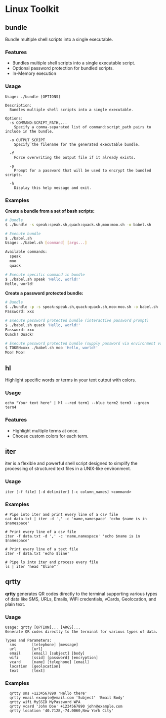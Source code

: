 # Linux Toolkit

## bundle

Bundle multiple shell scripts into a single executable. 

### Features

- Bundles multiple shell scripts into a single executable script.
- Optional password protection for bundled scripts.
- In-Memory execution

### Usage
```
Usage: ./bundle [OPTIONS]

Description:
  Bundles multiple shell scripts into a single executable.

Options:
  -s COMMAND:SCRIPT_PATH,...
    Specify a comma-separated list of command:script_path pairs to include in the bundle.

  -o OUTPUT_SCRIPT
    Specify the filename for the generated executable bundle.

  -f
    Force overwriting the output file if it already exists.

  -p
    Prompt for a password that will be used to encrypt the bundled scripts.

  -h
    Display this help message and exit.
```

### Examples

**Create a bundle from a set of bash scripts:**
```bash
# Bundle
$ ./bundle -s speak:speak.sh,quack:quack.sh,moo:moo.sh -o babel.sh

# Execute bundle
$ ./babel.sh
Usage: ./babel.sh [command] [args...]

Available commands:
  speak
  moo
  quack

# Execute specific command in bundle
$ ./babel.sh speak 'Hello, world!'
Hello, world!
```

**Create a password protected bundle:**
```bash
# Bundle
$ ./bundle -p -s speak:speak.sh,quack:quack.sh,moo:moo.sh -o babel.sh
Password: xxx

# Execute password protected bundle (interactive password prompt)
$ ./babel.sh quack 'Hello, world!'
Password: xxx
Quack! Quack!

# Execute password protected bundle (supply password via environment variable)
$ TOKEN=xxx ./babel.sh moo 'Hello, world!'
Moo! Moo!
```

## hl

Highlight specific words or terms in your text output with colors.

### Usage

```
echo "Your text here" | hl --red term1 --blue term2 term3 --green term4
```

### Features

* Highlight multiple terms at once.
* Choose custom colors for each term.

## iter

iter is a flexible and powerful shell script designed to simplify the processing of structured text files in a UNIX-like environment. 

### Usage

```
iter [-f file] [-d delimiter] [-c column_names] <command>
```

### Examples

```
# Pipe into iter and print every line of a csv file
cat data.txt | iter -d ',' -c 'name,namespace' 'echo $name is in $namespace'

# Print every line of a csv file
iter -f data.txt -d ',' -c 'name,namespace' 'echo $name is in $namespace'

# Print every line of a text file
iter -f data.txt 'echo $line'

# Pipe ls into iter and process every file
ls | iter 'head "$line"'
```

## qrtty

**qrtty** generates QR codes directly to the terminal
supporting various types of data like SMS, URLs, Emails, WiFi credentials, vCards, Geolocation, and plain text. 

### Usage

```commandline
Usage: qrtty [OPTION]... [ARGS]...
Generate QR codes directly to the terminal for various types of data.

Types and Parameters:
  sms       [telephone] [message]
  url       [url]
  email     [email] [subject] [body]
  wifi      [ssid] [password] [encryption]
  vcard     [name] [telephone] [email]
  location  [geolocation]
  text      [text]
```

### Examples
```
  qrtty sms +1234567890 'Hello there'
  qrtty email example@email.com 'Subject' 'Email Body'
  qrtty wifi MySSID MyPassword WPA
  qrtty vcard 'John Doe' +1234567890 john@example.com
  qrtty location '40.7128,-74.0060,New York City'
```

